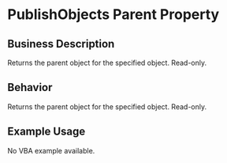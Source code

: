 # PublishObjects Parent Property

## Business Description
Returns the parent object for the specified object. Read-only.

## Behavior
Returns the parent object for the specified object. Read-only.

## Example Usage
No VBA example available.